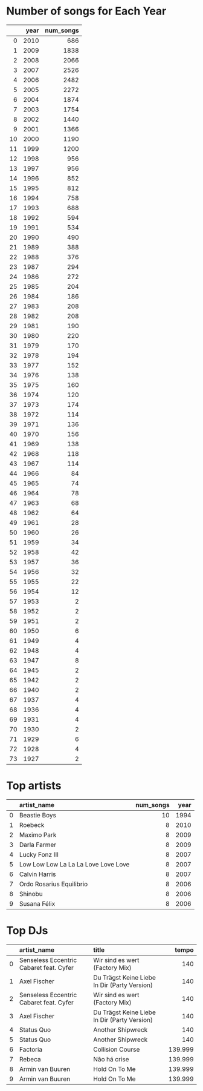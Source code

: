 # Number of songs for Each Year
|    |   year |   num_songs |
|---:|-------:|------------:|
|  0 |   2010 |         686 |
|  1 |   2009 |        1838 |
|  2 |   2008 |        2066 |
|  3 |   2007 |        2526 |
|  4 |   2006 |        2482 |
|  5 |   2005 |        2272 |
|  6 |   2004 |        1874 |
|  7 |   2003 |        1754 |
|  8 |   2002 |        1440 |
|  9 |   2001 |        1366 |
| 10 |   2000 |        1190 |
| 11 |   1999 |        1200 |
| 12 |   1998 |         956 |
| 13 |   1997 |         956 |
| 14 |   1996 |         852 |
| 15 |   1995 |         812 |
| 16 |   1994 |         758 |
| 17 |   1993 |         688 |
| 18 |   1992 |         594 |
| 19 |   1991 |         534 |
| 20 |   1990 |         490 |
| 21 |   1989 |         388 |
| 22 |   1988 |         376 |
| 23 |   1987 |         294 |
| 24 |   1986 |         272 |
| 25 |   1985 |         204 |
| 26 |   1984 |         186 |
| 27 |   1983 |         208 |
| 28 |   1982 |         208 |
| 29 |   1981 |         190 |
| 30 |   1980 |         220 |
| 31 |   1979 |         170 |
| 32 |   1978 |         194 |
| 33 |   1977 |         152 |
| 34 |   1976 |         138 |
| 35 |   1975 |         160 |
| 36 |   1974 |         120 |
| 37 |   1973 |         174 |
| 38 |   1972 |         114 |
| 39 |   1971 |         136 |
| 40 |   1970 |         156 |
| 41 |   1969 |         138 |
| 42 |   1968 |         118 |
| 43 |   1967 |         114 |
| 44 |   1966 |          84 |
| 45 |   1965 |          74 |
| 46 |   1964 |          78 |
| 47 |   1963 |          68 |
| 48 |   1962 |          64 |
| 49 |   1961 |          28 |
| 50 |   1960 |          26 |
| 51 |   1959 |          34 |
| 52 |   1958 |          42 |
| 53 |   1957 |          36 |
| 54 |   1956 |          32 |
| 55 |   1955 |          22 |
| 56 |   1954 |          12 |
| 57 |   1953 |           2 |
| 58 |   1952 |           2 |
| 59 |   1951 |           2 |
| 60 |   1950 |           6 |
| 61 |   1949 |           4 |
| 62 |   1948 |           4 |
| 63 |   1947 |           8 |
| 64 |   1945 |           2 |
| 65 |   1942 |           2 |
| 66 |   1940 |           2 |
| 67 |   1937 |           4 |
| 68 |   1936 |           4 |
| 69 |   1931 |           4 |
| 70 |   1930 |           2 |
| 71 |   1929 |           6 |
| 72 |   1928 |           4 |
| 73 |   1927 |           2 |

# Top artists
|    | artist_name                         |   num_songs |   year |
|---:|:------------------------------------|------------:|-------:|
|  0 | Beastie Boys                        |          10 |   1994 |
|  1 | Roebeck                             |           8 |   2010 |
|  2 | Maximo Park                         |           8 |   2009 |
|  3 | Darla Farmer                        |           8 |   2009 |
|  4 | Lucky Fonz III                      |           8 |   2007 |
|  5 | Low Low Low La La La Love Love Love |           8 |   2007 |
|  6 | Calvin Harris                       |           8 |   2007 |
|  7 | Ordo Rosarius Equilibrio            |           8 |   2006 |
|  8 | Shinobu                             |           8 |   2006 |
|  9 | Susana Félix                        |           8 |   2006 |

# Top DJs
|    | artist_name                             | title                                        |   tempo |
|---:|:----------------------------------------|:---------------------------------------------|--------:|
|  0 | Senseless Eccentric Cabaret feat. Cyfer | Wir sind es wert (Factory Mix)               | 140     |
|  1 | Axel Fischer                            | Du Trägst Keine Liebe In Dir (Party Version) | 140     |
|  2 | Senseless Eccentric Cabaret feat. Cyfer | Wir sind es wert (Factory Mix)               | 140     |
|  3 | Axel Fischer                            | Du Trägst Keine Liebe In Dir (Party Version) | 140     |
|  4 | Status Quo                              | Another Shipwreck                            | 140     |
|  5 | Status Quo                              | Another Shipwreck                            | 140     |
|  6 | Factoria                                | Collision Course                             | 139.999 |
|  7 | Rebeca                                  | Não há crise                                 | 139.999 |
|  8 | Armin van Buuren                        | Hold On To Me                                | 139.999 |
|  9 | Armin van Buuren                        | Hold On To Me                                | 139.999 |